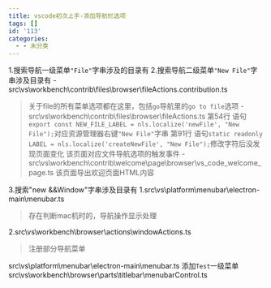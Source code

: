 ```yaml
---
title: vscode初次上手-添加导航栏选项
tags: []
id: '113'
categories:
  - - 未分类
---
```


1.搜索导航一级菜单`"File"`字串涉及的目录有 2.搜索导航二级菜单`"New File"`字串涉及目录有 - src\\vs\\workbench\\contrib\\files\\browser\\fileActions.contribution.ts

> 关于file的所有菜单选项都在这里，包括`go`导航里的`go to file`选项 - src\\vs\\workbench\\contrib\\files\\browser\\fileActions.ts 第54行 语句`export const NEW_FILE_LABEL = nls.localize('newFile', "New File");`对应资源管理器右键`"New File"`字串 第91行 语句`static readonly LABEL = nls.localize('createNewFile', "New File");`修改字符后没发现页面变化 该页面对应文件导航选项的触发事件 - src\\vs\\workbench\\contrib\\welcome\\page\\browser\\vs\_code\_welcome\_page.ts 该页面导出欢迎页面HTML内容

3.搜索"new &&Window"字串涉及目录有 1.src\\vs\\platform\\menubar\\electron-main\\menubar.ts

> 存在判断mac机时的，导航操作显示处理

2.src\\vs\\workbench\\browser\\actions\\windowActions.ts

> 注册部分导航菜单

src\\vs\\platform\\menubar\\electron-main\\menubar.ts 添加`Test`一级菜单 src\\vs\\workbench\\browser\\parts\\titlebar\\menubarControl.ts